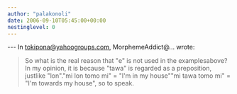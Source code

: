 ```yaml
---
author: "palakonoli"
date: 2006-09-10T05:45:00+00:00
nestinglevel: 0
---
```

\---
 In [tokipona@yahoogroups.com](mailto://tokipona@yahoogroups.com), MorphemeAddict@... wrote:

> So what is the real reason that "e" is not used in the examplesabove?
>In my opinion, it is because "tawa" is regarded as a preposition, justlike "lon"."mi lon tomo mi" = "I'm in my house""mi tawa tomo mi" = "I'm towards my house", so to speak.
